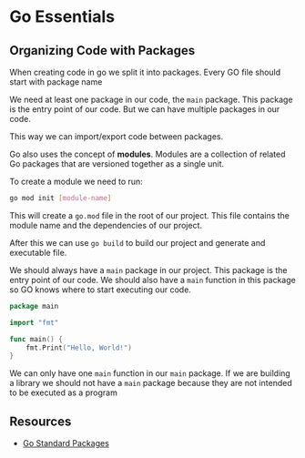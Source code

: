 # Go Essentials

## Organizing Code with Packages

When creating code in go we split it into packages. Every GO file should start with package name

We need at least one package in our code, the `main` package. This package is the entry point of our code. But we can have multiple packages in our code.

This way we can import/export code between packages.

Go also uses the concept of **modules**. Modules are a collection of related Go packages that are versioned together as a single unit.

To create a module we need to run:

```bash
go mod init [module-name]
```

This will create a `go.mod` file in the root of our project. This file contains the module name and the dependencies of our project.

After this we can use `go build` to build our project and generate and executable file.

We should always have a `main` package in our project. This package is the entry point of our code. We should also have a `main` function in this package so GO knows where to start executing our code.

```go
package main

import "fmt"

func main() {
	fmt.Print("Hello, World!")
}
```

We can only have one `main` function in our `main` package. If we are building a library we should not have a `main` package because they are not intended to be executed as a program

## Resources

- [Go Standard Packages](https://pkg.go.dev/std)
